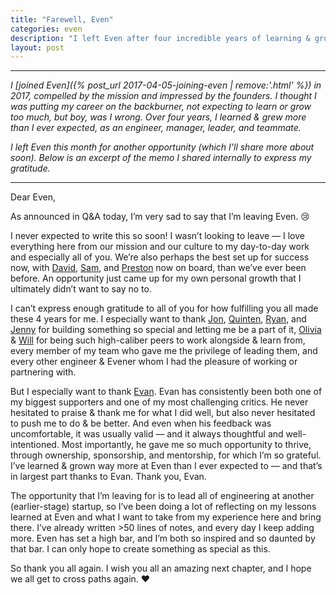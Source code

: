```yaml
---
title: "Farewell, Even"
categories: even
description: "I left Even after four incredible years of learning & growth. This was the memo I shared internally to express my gratitude."
layout: post
---
```


---

_I [joined Even]({% post_url 2017-04-05-joining-even | remove:'.html' %}) in 2017, compelled by the mission and impressed by the founders. I thought I was putting my career on the backburner, not expecting to learn or grow too much, but boy, was I wrong. Over four years, I learned & grew more than I ever expected, as an engineer, manager, leader, and teammate._

_I left Even this month for another opportunity (which I'll share more about soon). Below is an excerpt of the memo I shared internally to express my gratitude._

---

Dear Even,

As announced in Q&A today, I’m very sad to say that I’m leaving Even. 😢

I never expected to write this so soon! I wasn’t looking to leave — I love everything here from our mission and our culture to my day-to-day work and especially all of you. We’re also perhaps the best set up for success now, with [David](https://www.linkedin.com/in/davidbaga/), [Sam](https://www.linkedin.com/in/samantha-goldman/), and [Preston](https://www.linkedin.com/in/prestonjclark/) now on board, than we’ve ever been before. An opportunity just came up for my own personal growth that I ultimately didn’t want to say no to.

I can’t express enough gratitude to all of you for how fulfilling you all made these 4 years for me. I especially want to thank [Jon](https://www.linkedin.com/in/jonschlossberg/), [Quinten](https://www.linkedin.com/in/quintendf/), [Ryan](https://www.linkedin.com/in/ryangomba/), and [Jenny](https://www.linkedin.com/in/jenny-molyneaux-bb69b057/) for building something so special and letting me be a part of it, [Olivia](https://www.linkedin.com/in/olivia-bishop-a4b9a428/) & [Will](https://www.linkedin.com/in/whilp/) for being such high-caliber peers to work alongside & learn from, every member of my team who gave me the privilege of leading them, and every other engineer & Evener whom I had the pleasure of working or partnering with.

But I especially want to thank [Evan](https://www.linkedin.com/in/evangoldschmidt/). Evan has consistently been both one of my biggest supporters and one of my most challenging critics. He never hesitated to praise & thank me for what I did well, but also never hesitated to push me to do & be better. And even when his feedback was uncomfortable, it was usually valid — and it always thoughtful and well-intentioned. Most importantly, he gave me so much opportunity to thrive, through ownership, sponsorship, and mentorship, for which I’m so grateful. I’ve learned & grown way more at Even than I ever expected to — and that’s in largest part thanks to Evan. Thank you, Evan.

The opportunity that I’m leaving for is to lead all of engineering at another (earlier-stage) startup, so I’ve been doing a lot of reflecting on my lessons learned at Even and what I want to take from my experience here and bring there. I’ve already written >50 lines of notes, and every day I keep adding more. Even has set a high bar, and I’m both so inspired and so daunted by that bar. I can only hope to create something as special as this.

So thank you all again. I wish you all an amazing next chapter, and I hope we all get to cross paths again. ❤️
